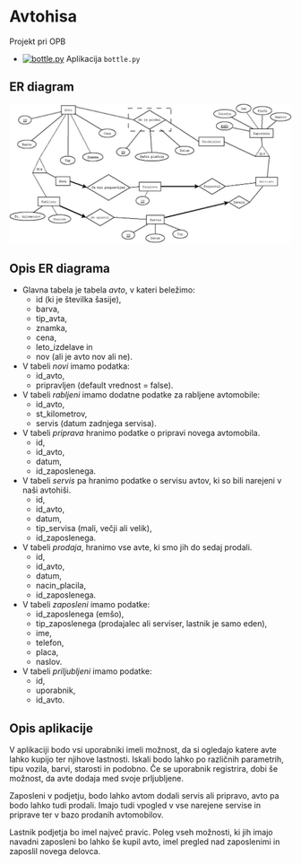 # Avtohisa
Projekt pri OPB
* [![bottle.py](https://mybinder.org/badge_logo.svg)](https://mybinder.org/v2/gh/larajagodnik/Avtohisa/master?urlpath=proxy/8080/) Aplikacija `bottle.py`

## ER diagram
![ER DIAGRAM](Baza/ER_diagram.jpeg)

## Opis ER diagrama
* Glavna tabela je tabela *avto*, v kateri beležimo:
    * id (ki je številka šasije),
    * barva,
    * tip_avta,
    * znamka,
    * cena,
    * leto_izdelave in
    * nov (ali je avto nov ali ne).
 * V tabeli *novi* imamo podatka:
    * id_avto,
    * pripravljen (default vrednost = false).
* V tabeli *rabljeni* imamo dodatne podatke za rabljene avtomobile:
    * id_avto,
    * st_kilometrov,
    * servis (datum zadnjega servisa).
 * V tabeli *priprava* hranimo podatke o pripravi novega avtomobila.
    *  id,
    *  id_avto,
    *  datum,
    *  id_zaposlenega.
 * V tabeli *servis* pa hranimo podatke o servisu avtov, ki so bili narejeni v naši avtohiši.
    * id,
    * id_avto,
    * datum,
    * tip_servisa (mali, večji ali velik),
    * id_zaposlenega.
* V tabeli *prodaja*, hranimo vse avte, ki smo jih do sedaj prodali.
    * id,
    * id_avto,
    * datum,
    * nacin_placila,
    * id_zaposlenega.
 * V tabeli *zaposleni* imamo podatke:
    * id_zaposlenega (emšo),
    * tip_zaposlenega (prodajalec ali serviser, lastnik je samo eden),
    * ime,
    * telefon,
    * placa,
    * naslov.
* V tabeli *priljubljeni* imamo podatke:
    * id,
    * uporabnik,
    * id_avto.

## Opis aplikacije
V aplikaciji bodo vsi uporabniki imeli možnost, da si ogledajo katere avte lahko kupijo ter njihove lastnosti. Iskali bodo lahko po različnih parametrih, tipu vozila, barvi, starosti in podobno. Če se uporabnik registrira, dobi še možnost, da avte dodaja med svoje prljubljene.

Zaposleni v podjetju, bodo lahko avtom dodali servis ali pripravo, avto pa bodo lahko tudi prodali. Imajo tudi vpogled v vse narejene servise in priprave ter v bazo prodanih avtomobilov.

Lastnik podjetja bo imel največ pravic. Poleg vseh možnosti, ki jih imajo navadni zaposleni bo lahko še kupil avto, imel pregled nad zaposlenimi in zaposlil novega delovca.
